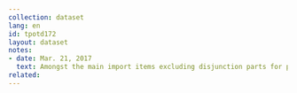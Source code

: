 ```yaml
---
collection: dataset
lang: en
id: tpotd172
layout: dataset
notes: 
- date: Mar. 21, 2017
  text: Amongst the main import items excluding disjunction parts for passenger automobiles, other major items of import have reduced than the base price of the same period last year.
related:
---
```

